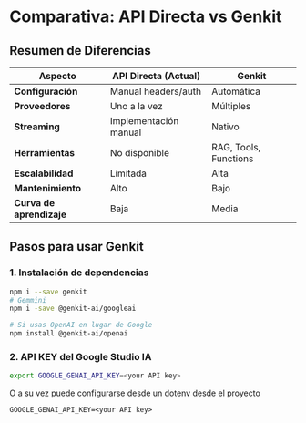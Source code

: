 # Comparativa: API Directa vs Genkit

## Resumen de Diferencias

| Aspecto | API Directa (Actual) | Genkit |
|---------|---------------------|---------|
| **Configuración** | Manual headers/auth | Automática |
| **Proveedores** | Uno a la vez | Múltiples |
| **Streaming** | Implementación manual | Nativo |
| **Herramientas** | No disponible | RAG, Tools, Functions |
| **Escalabilidad** | Limitada | Alta |
| **Mantenimiento** | Alto | Bajo |
| **Curva de aprendizaje** | Baja | Media |


## Pasos para usar Genkit

### 1. Instalación de dependencias

```bash
npm i --save genkit 
# Gemmini
npm i -save @genkit-ai/googleai

# Si usas OpenAI en lugar de Google
npm install @genkit-ai/openai
```

### 2. API KEY del Google Studio IA
```bash
export GOOGLE_GENAI_API_KEY=<your API key>
```
O a su vez puede configurarse desde un dotenv desde el proyecto

```.env
GOOGLE_GENAI_API_KEY=<your API key>
```
